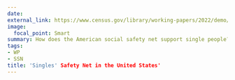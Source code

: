 ```yaml
---
date:
external_link: https://www.census.gov/library/working-papers/2022/demo/SEHSD-wp2022-22.html
image:
  focal_point: Smart
summary: How does the American social safety net support single people? We pay particular attention to labor force participation, gender, age, race-ethnicity, and education as the primary socioeconomic and demographic stratifying mechanisms of program participation.
tags:
- WP
- SSN
title: 'Singles' Safety Net in the United States'
---
```


